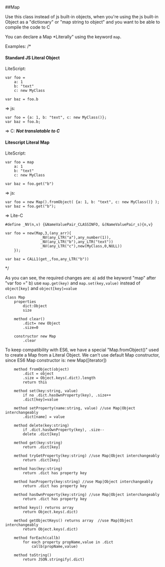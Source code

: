 ##Map

Use this class instead of js built-in objects, when you're
using the js built-in Object as a "dictionary" or "map string to object"
and you want to be able to compile the code to C 

You can declare a Map *Literally" using the keyword `map`.

Examples: /*

#### Standard JS Literal Object

LiteScript:

    var foo = 
        a: 1
        b: "text"
        c: new MyClass

    var baz = foo.b

=> js:

    var foo = {a: 1, b: "text", c: new MyClass()};
    var baz = foo.b;

=> C:
    ***Not translatable to C***

#### Litescript Literal Map

LiteScript:

    var foo = map
        a: 1
        b: "text"
        c: new MyClass

    var baz = foo.get("b")

=> js:

    var foo = new Map().fromObject( {a: 1, b: "text", c: new MyClass()} );
    var baz = foo.get("b");

=> Lite-C

    #define _NV(n,v) {&NameValuePair_CLASSINFO, &(NameValuePair_s){n,v}

    var foo = new(Map,3,(any_arr){
                    _NV(any_LTR("a"),any_number(1)),
                    _NV(any_LTR("b"),any_LTR("text"))
                    _NV(any_LTR("c"),new(MyClass,0,NULL))
        });

    var baz = CALL1(get_,foo,any_LTR("b"))

*/

As you can see, the required changes are:
a) add the keyword "map" after "var foo ="
b) use `map.get(key)` and `map.set(key,value)` instead of `object[key]` and `object[key]=value`


    class Map
        properties
            dict:Object
            size

        method clear()
            .dict= new Object
            .size=0

        constructor new Map
            .clear
            
To keep compatibility with ES6, we have a special "Map.fromObject()"
used to create a Map from a Literal Object. 
We can't use default Map constructor, since ES6 Map constructor is: new Map([iterator])

        method fromObject(object)
            .dict = object
            .size = Object.keys(.dict).length
            return this

        method set(key:string, value)
            if no .dict.hasOwnProperty(key), .size++
            .dict[key]=value

        method setProperty(name:string, value) //use Map|Object interchangeably
            .dict[name] = value

        method delete(key:string)
            if .dict.hasOwnProperty(key), .size--
            delete .dict[key]

        method get(key:string)
            return .dict[key]

        method tryGetProperty(key:string) //use Map|Object interchangeably
            return .dict[key]

        method has(key:string)
            return .dict has property key

        method hasProperty(key:string) //use Map|Object interchangeably
            return .dict has property key

        method hasOwnProperty(key:string) //use Map|Object interchangeably
            return .dict has property key

        method keys() returns array
            return Object.keys(.dict)

        method getObjectKeys() returns array  //use Map|Object interchangeably
            return Object.keys(.dict)

        method forEach(callb)
            for each property propName,value in .dict
                callb(propName,value)

        method toString()
            return JSON.stringify(.dict)


